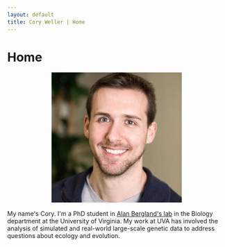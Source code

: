 ```yaml
---
layout: default
title: Cory Weller | Home
---
```


# Home

<center><img src="/assets/img/headshot.jpg" width="300" height="300"></center>

My name's Cory. I'm a PhD student in [Alan Bergland's lab](http://bergland-lab.org) in the Biology department at the University of Virginia. My work at UVA has involved the analysis of simulated and real-world large-scale genetic data to address questions about ecology and evolution.
